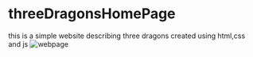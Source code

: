 # threeDragonsHomePage
this is a simple website describing three dragons created using html,css and js
![webpage](https://twitter.com/arefin_web3/status/1647604789549871105/photo/1)
